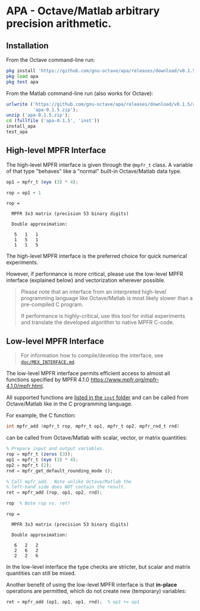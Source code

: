 # APA - Octave/Matlab arbitrary precision arithmetic.

## Installation

From the Octave command-line run:


```octave
pkg install 'https://github.com/gnu-octave/apa/releases/download/v0.1.5/apa-0.1.5.zip'
pkg load apa
pkg test apa
```

From the Matlab command-line run (also works for Octave):


```octave
urlwrite ('https://github.com/gnu-octave/apa/releases/download/v0.1.5/apa-0.1.5.zip', ...
          'apa-0.1.5.zip');
unzip ('apa-0.1.5.zip');
cd (fullfile ('apa-0.1.5', 'inst'))
install_apa
test_apa
```

## High-level MPFR Interface

The high-level MPFR interface is given through the `@mpfr_t` class.
A variable of that type "behaves" like a "normal" built-in Octave/Matlab
data type.


```octave
op1 = mpfr_t (eye (3) * 4);

rop = op1 + 1
```

    rop =
    
      MPFR 3x3 matrix (precision 53 binary digits)
    
      Double approximation:
    
       5   1   1
       1   5   1
       1   1   5
    


The high-level MPFR interface is the preferred choice for quick numerical
experiments.

However, if performance is more critical, please use the low-level MPFR
interface (explained below) and vectorization wherever possible.

> Please note that an interface from an interpreted high-level programming
> language like Octave/Matlab is most likely slower than a pre-compiled C
> program.
>
> If performance is highly-critical, use this tool for initial experiments
> and translate the developed algorithm to native MPFR C-code.

## Low-level MPFR Interface

> For information how to compile/develop the interface, see
> [`doc/MEX_INTERFACE.md`](https://github.com/gnu-octave/apa/blob/main/doc/MEX_INTERFACE.md).

The low-level MPFR interface permits efficient access to almost all functions
specified by MPFR 4.1.0 <https://www.mpfr.org/mpfr-4.1.0/mpfr.html>.

All supported functions are [listed in the `inst` folder](inst)
and can be called from Octave/Matlab like in the C programming language.

For example, the C function:

```c
int mpfr_add (mpfr_t rop, mpfr_t op1, mpfr_t op2, mpfr_rnd_t rnd)
```

can be called from Octave/Matlab with scalar, vector, or matrix quantities:


```octave
% Prepare input and output variables.
rop = mpfr_t (zeros (3));
op1 = mpfr_t (eye (3) * 4);
op2 = mpfr_t (2);
rnd = mpfr_get_default_rounding_mode ();

% Call mpfr_add.  Note unlike Octave/Matlab the
% left-hand side does NOT contain the result.
ret = mpfr_add (rop, op1, op2, rnd);

rop  % Note rop vs. ret!
```

    rop =
    
      MPFR 3x3 matrix (precision 53 binary digits)
    
      Double approximation:
    
       6   2   2
       2   6   2
       2   2   6
    


In the low-level interface the type checks are stricter,
but scalar and matrix quantities can still be mixed.

Another benefit of using the low-level MPFR interface is that **in-place**
operations are permitted, which do not create new (temporary) variables:


```octave
ret = mpfr_add (op1, op1, op1, rnd);  % op1 += op1
```
